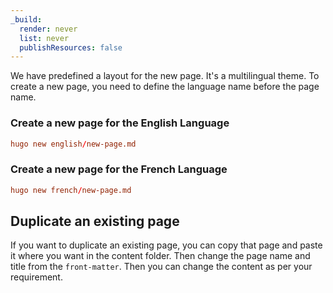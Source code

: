 ```yaml
---
_build:
  render: never
  list: never
  publishResources: false
---
```


We have predefined a layout for the new page. It's a multilingual theme. To create a new page, you need to define the language name before the page name.

### Create a new page for the English Language

```toml
hugo new english/new-page.md
```

### Create a new page for the French Language

```toml
hugo new french/new-page.md
```

## Duplicate an existing page

If you want to duplicate an existing page, you can copy that page and paste it where you want in the content folder. Then change the page name and title from the `front-matter`. Then you can change the content as per your requirement.
